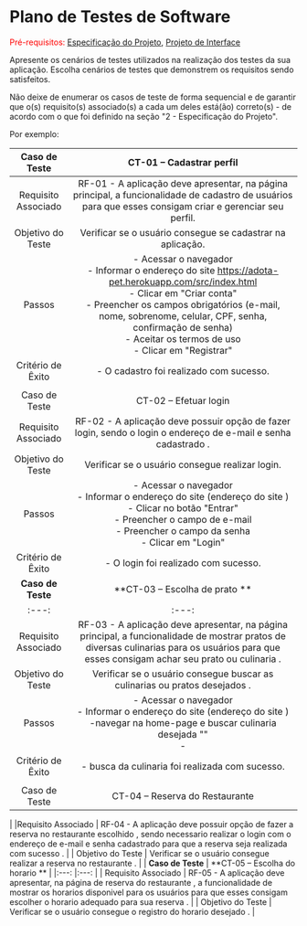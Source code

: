 # Plano de Testes de Software

<span style="color:red">Pré-requisitos: <a href="2-Especificação do Projeto.md"> Especificação do Projeto</a></span>, <a href="3-Projeto de Interface.md"> Projeto de Interface</a>

Apresente os cenários de testes utilizados na realização dos testes da sua aplicação. Escolha cenários de testes que demonstrem os requisitos sendo satisfeitos.

Não deixe de enumerar os casos de teste de forma sequencial e de garantir que o(s) requisito(s) associado(s) a cada um deles está(ão) correto(s) - de acordo com o que foi definido na seção "2 - Especificação do Projeto". 

Por exemplo:
 
| **Caso de Teste** 	| **CT-01 – Cadastrar perfil** 	|
|:---:	|:---:	|
|	Requisito Associado 	| RF-01 - A aplicação deve apresentar, na página principal, a funcionalidade de cadastro de usuários para que esses consigam criar e gerenciar seu perfil. |
| Objetivo do Teste 	| Verificar se o usuário consegue se cadastrar na aplicação. |
| Passos 	| - Acessar o navegador <br> - Informar o endereço do site https://adota-pet.herokuapp.com/src/index.html<br> - Clicar em "Criar conta" <br> - Preencher os campos obrigatórios (e-mail, nome, sobrenome, celular, CPF, senha, confirmação de senha) <br> - Aceitar os termos de uso <br> - Clicar em "Registrar" |
|Critério de Êxito | - O cadastro foi realizado com sucesso. |
|  	|  	|
| Caso de Teste 	| CT-02 – Efetuar login	|
|Requisito Associado | RF-02	- A aplicação deve possuir opção de fazer login, sendo o login o endereço de e-mail e senha cadastrado  . |
| Objetivo do Teste 	| Verificar se o usuário consegue realizar login. |
| Passos 	| - Acessar o navegador <br> - Informar o endereço do site (endereço do site )<br> - Clicar no botão "Entrar" <br> - Preencher o campo de e-mail <br> - Preencher o campo da senha <br> - Clicar em "Login" |
|Critério de Êxito | - O login foi realizado com sucesso. |
| **Caso de Teste** 	| **CT-03 – Escolha de prato ** 	|
|:---:	|:---:	|
|	Requisito Associado 	| RF-03 - A aplicação deve apresentar, na página principal, a funcionalidade de mostrar pratos de diversas culinarias  para os usuários para que esses consigam achar seu prato ou culinaria . |
| Objetivo do Teste 	| Verificar se o usuário consegue buscar as  culinarias ou pratos desejados  . |
| Passos 	| - Acessar o navegador <br> - Informar o endereço do site (endereço do site ) -navegar na home-page e buscar culinaria desejada  "" <br> - 
|Critério de Êxito | - busca da culinaria foi realizada com sucesso. |
|  	|  	|
| Caso de Teste 	| CT-04 – Reserva do Restaurante 
|
|Requisito Associado | RF-04	- A aplicação deve possuir opção de fazer a reserva no restaurante escolhido , sendo necessario realizar o login com o endereço de e-mail e senha cadastrado  para que a reserva seja realizada com sucesso  . |
| Objetivo do Teste 	| Verificar se o usuário consegue realizar a reserva no restaurante . |
| **Caso de Teste** 	| **CT-05 – Escolha do horario  ** 	|
|:---:	|:---:	|
|	Requisito Associado 	| RF-05 - A aplicação deve apresentar, na página de reserva do restaurante , a funcionalidade de mostrar os horarios disponivel   para os usuários para que esses consigam escolher o horario adequado para sua reserva  . |
| Objetivo do Teste 	| Verificar se o usuário consegue o registro do horario desejado   . |



 
